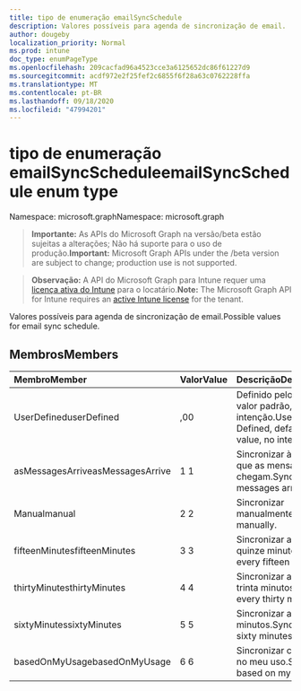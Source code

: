 ```yaml
---
title: tipo de enumeração emailSyncSchedule
description: Valores possíveis para agenda de sincronização de email.
author: dougeby
localization_priority: Normal
ms.prod: intune
doc_type: enumPageType
ms.openlocfilehash: 209cacfad96a4523cce3a6125652dc86f61227d9
ms.sourcegitcommit: acdf972e2f25fef2c6855f6f28a63c0762228ffa
ms.translationtype: MT
ms.contentlocale: pt-BR
ms.lasthandoff: 09/18/2020
ms.locfileid: "47994201"
---
```

# <a name="emailsyncschedule-enum-type"></a><span data-ttu-id="df554-103">tipo de enumeração emailSyncSchedule</span><span class="sxs-lookup"><span data-stu-id="df554-103">emailSyncSchedule enum type</span></span>

<span data-ttu-id="df554-104">Namespace: microsoft.graph</span><span class="sxs-lookup"><span data-stu-id="df554-104">Namespace: microsoft.graph</span></span>

> <span data-ttu-id="df554-105">**Importante:** As APIs do Microsoft Graph na versão/beta estão sujeitas a alterações; Não há suporte para o uso de produção.</span><span class="sxs-lookup"><span data-stu-id="df554-105">**Important:** Microsoft Graph APIs under the /beta version are subject to change; production use is not supported.</span></span>

> <span data-ttu-id="df554-106">**Observação:** A API do Microsoft Graph para Intune requer uma [licença ativa do Intune](https://go.microsoft.com/fwlink/?linkid=839381) para o locatário.</span><span class="sxs-lookup"><span data-stu-id="df554-106">**Note:** The Microsoft Graph API for Intune requires an [active Intune license](https://go.microsoft.com/fwlink/?linkid=839381) for the tenant.</span></span>

<span data-ttu-id="df554-107">Valores possíveis para agenda de sincronização de email.</span><span class="sxs-lookup"><span data-stu-id="df554-107">Possible values for email sync schedule.</span></span>

## <a name="members"></a><span data-ttu-id="df554-108">Membros</span><span class="sxs-lookup"><span data-stu-id="df554-108">Members</span></span>
|<span data-ttu-id="df554-109">Membro</span><span class="sxs-lookup"><span data-stu-id="df554-109">Member</span></span>|<span data-ttu-id="df554-110">Valor</span><span class="sxs-lookup"><span data-stu-id="df554-110">Value</span></span>|<span data-ttu-id="df554-111">Descrição</span><span class="sxs-lookup"><span data-stu-id="df554-111">Description</span></span>|
|:---|:---|:---|
|<span data-ttu-id="df554-112">UserDefined</span><span class="sxs-lookup"><span data-stu-id="df554-112">userDefined</span></span>|<span data-ttu-id="df554-113">,0</span><span class="sxs-lookup"><span data-stu-id="df554-113">0</span></span>|<span data-ttu-id="df554-114">Definido pelo usuário, valor padrão, sem intenção.</span><span class="sxs-lookup"><span data-stu-id="df554-114">User Defined, default value, no intent.</span></span>|
|<span data-ttu-id="df554-115">asMessagesArrive</span><span class="sxs-lookup"><span data-stu-id="df554-115">asMessagesArrive</span></span>|<span data-ttu-id="df554-116">1 </span><span class="sxs-lookup"><span data-stu-id="df554-116">1</span></span>|<span data-ttu-id="df554-117">Sincronizar à medida que as mensagens chegam.</span><span class="sxs-lookup"><span data-stu-id="df554-117">Sync as messages arrive.</span></span>|
|<span data-ttu-id="df554-118">Manual</span><span class="sxs-lookup"><span data-stu-id="df554-118">manual</span></span>|<span data-ttu-id="df554-119">2 </span><span class="sxs-lookup"><span data-stu-id="df554-119">2</span></span>|<span data-ttu-id="df554-120">Sincronizar manualmente.</span><span class="sxs-lookup"><span data-stu-id="df554-120">Sync manually.</span></span>|
|<span data-ttu-id="df554-121">fifteenMinutes</span><span class="sxs-lookup"><span data-stu-id="df554-121">fifteenMinutes</span></span>|<span data-ttu-id="df554-122">3 </span><span class="sxs-lookup"><span data-stu-id="df554-122">3</span></span>|<span data-ttu-id="df554-123">Sincronizar a cada quinze minutos.</span><span class="sxs-lookup"><span data-stu-id="df554-123">Sync every fifteen minutes.</span></span>|
|<span data-ttu-id="df554-124">thirtyMinutes</span><span class="sxs-lookup"><span data-stu-id="df554-124">thirtyMinutes</span></span>|<span data-ttu-id="df554-125">4 </span><span class="sxs-lookup"><span data-stu-id="df554-125">4</span></span>|<span data-ttu-id="df554-126">Sincronizar a cada trinta minutos.</span><span class="sxs-lookup"><span data-stu-id="df554-126">Sync every thirty minutes.</span></span>|
|<span data-ttu-id="df554-127">sixtyMinutes</span><span class="sxs-lookup"><span data-stu-id="df554-127">sixtyMinutes</span></span>|<span data-ttu-id="df554-128">5 </span><span class="sxs-lookup"><span data-stu-id="df554-128">5</span></span>|<span data-ttu-id="df554-129">Sincronizar a cada 60 minutos.</span><span class="sxs-lookup"><span data-stu-id="df554-129">Sync every sixty minutes.</span></span>|
|<span data-ttu-id="df554-130">basedOnMyUsage</span><span class="sxs-lookup"><span data-stu-id="df554-130">basedOnMyUsage</span></span>|<span data-ttu-id="df554-131">6 </span><span class="sxs-lookup"><span data-stu-id="df554-131">6</span></span>|<span data-ttu-id="df554-132">Sincronizar com base no meu uso.</span><span class="sxs-lookup"><span data-stu-id="df554-132">Sync based on my usage.</span></span>|






